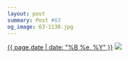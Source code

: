 ```yaml
---
layout: post
summary: Post #63
og_image: 63-1138.jpg
---
```


<p>
  <time><a href="/63">{{ page.date | date: "%B %e, %Y" }}</a></time>
  <a href="/63"><img src="{{ site.assets_url }}/63-569.jpg" srcset="{{ site.assets_url }}/63-1138.jpg 1138w, {{ site.assets_url }}/63-854.jpg 854w, {{ site.assets_url }}/63-569.jpg 569w, {{ site.assets_url }}/63-284.jpg 284w" sizes="(min-width: 700px) 50vw, calc(100vw - 2rem)" /></a>
</p>
